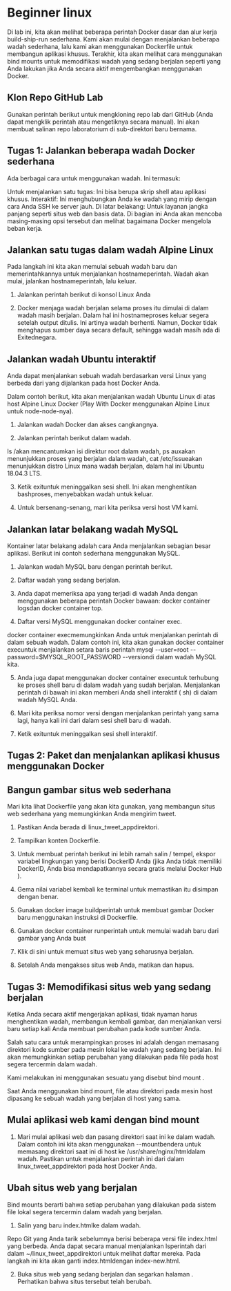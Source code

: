 # Beginner linux

Di lab ini, kita akan melihat beberapa perintah Docker dasar dan alur kerja build-ship-run sederhana. Kami akan mulai dengan menjalankan beberapa wadah sederhana, lalu kami akan menggunakan Dockerfile untuk membangun aplikasi khusus. Terakhir, kita akan melihat cara menggunakan bind mounts untuk memodifikasi wadah yang sedang berjalan seperti yang Anda lakukan jika Anda secara aktif mengembangkan menggunakan Docker.

## Klon Repo GitHub Lab

Gunakan perintah berikut untuk mengkloning repo lab dari GitHub (Anda dapat mengklik perintah atau mengetiknya secara manual). Ini akan membuat salinan repo laboratorium di sub-direktori baru bernama.

## Tugas 1: Jalankan beberapa wadah Docker sederhana

Ada berbagai cara untuk menggunakan wadah. Ini termasuk:

Untuk menjalankan satu tugas: Ini bisa berupa skrip shell atau aplikasi khusus.
Interaktif: Ini menghubungkan Anda ke wadah yang mirip dengan cara Anda SSH ke server jauh.
Di latar belakang: Untuk layanan jangka panjang seperti situs web dan basis data.
Di bagian ini Anda akan mencoba masing-masing opsi tersebut dan melihat bagaimana Docker mengelola beban kerja.

## Jalankan satu tugas dalam wadah Alpine Linux
Pada langkah ini kita akan memulai sebuah wadah baru dan memerintahkannya untuk menjalankan hostnameperintah. Wadah akan mulai, jalankan hostnameperintah, lalu keluar.

1. Jalankan perintah berikut di konsol Linux Anda

2. Docker menjaga wadah berjalan selama proses itu dimulai di dalam wadah masih berjalan. Dalam hal ini hostnameproses keluar segera setelah output ditulis. Ini artinya wadah berhenti. Namun, Docker tidak menghapus sumber daya secara default, sehingga wadah masih ada di Exitednegara.

## Jalankan wadah Ubuntu interaktif
Anda dapat menjalankan sebuah wadah berdasarkan versi Linux yang berbeda dari yang dijalankan pada host Docker Anda.

Dalam contoh berikut, kita akan menjalankan wadah Ubuntu Linux di atas host Alpine Linux Docker (Play With Docker menggunakan Alpine Linux untuk node-node-nya).

1. Jalankan wadah Docker dan akses cangkangnya.

2. Jalankan perintah berikut dalam wadah.

ls /akan mencantumkan isi direktur root dalam wadah, ps auxakan menunjukkan proses yang berjalan dalam wadah, cat /etc/issueakan menunjukkan distro Linux mana wadah berjalan, dalam hal ini Ubuntu 18.04.3 LTS.

3. Ketik exituntuk meninggalkan sesi shell. Ini akan menghentikan bashproses, menyebabkan wadah untuk keluar.

4. Untuk bersenang-senang, mari kita periksa versi host VM kami.

## Jalankan latar belakang wadah MySQL

Kontainer latar belakang adalah cara Anda menjalankan sebagian besar aplikasi. Berikut ini contoh sederhana menggunakan MySQL.

1. Jalankan wadah MySQL baru dengan perintah berikut.

2. Daftar wadah yang sedang berjalan.

3. Anda dapat memeriksa apa yang terjadi di wadah Anda dengan menggunakan beberapa perintah Docker bawaan: docker container logsdan docker container top.

4. Daftar versi MySQL menggunakan docker container exec.

docker container execmemungkinkan Anda untuk menjalankan perintah di dalam sebuah wadah. Dalam contoh ini, kita akan gunakan docker container execuntuk menjalankan setara baris perintah mysql --user=root --password=$MYSQL_ROOT_PASSWORD --versiondi dalam wadah MySQL kita.

5. Anda juga dapat menggunakan docker container execuntuk terhubung ke proses shell baru di dalam wadah yang sudah berjalan. Menjalankan perintah di bawah ini akan memberi Anda shell interaktif ( sh) di dalam wadah MySQL Anda.

6. Mari kita periksa nomor versi dengan menjalankan perintah yang sama lagi, hanya kali ini dari dalam sesi shell baru di wadah.

7. Ketik exituntuk meninggalkan sesi shell interaktif.

## Tugas 2: Paket dan menjalankan aplikasi khusus menggunakan Docker

## Bangun gambar situs web sederhana
Mari kita lihat Dockerfile yang akan kita gunakan, yang membangun situs web sederhana yang memungkinkan Anda mengirim tweet.

1. Pastikan Anda berada di linux_tweet_appdirektori.

2. Tampilkan konten Dockerfile.

3. Untuk membuat perintah berikut ini lebih ramah salin / tempel, ekspor variabel lingkungan yang berisi DockerID Anda (jika Anda tidak memiliki DockerID, Anda bisa mendapatkannya secara gratis melalui Docker Hub ).

4. Gema nilai variabel kembali ke terminal untuk memastikan itu disimpan dengan benar.

5. Gunakan docker image buildperintah untuk membuat gambar Docker baru menggunakan instruksi di Dockerfile.

6. Gunakan docker container runperintah untuk memulai wadah baru dari gambar yang Anda buat

7. Klik di sini untuk memuat situs web yang seharusnya berjalan.

8. Setelah Anda mengakses situs web Anda, matikan dan hapus.

## Tugas 3: Memodifikasi situs web yang sedang berjalan

Ketika Anda secara aktif mengerjakan aplikasi, tidak nyaman harus menghentikan wadah, membangun kembali gambar, dan menjalankan versi baru setiap kali Anda membuat perubahan pada kode sumber Anda.

Salah satu cara untuk merampingkan proses ini adalah dengan memasang direktori kode sumber pada mesin lokal ke wadah yang sedang berjalan. Ini akan memungkinkan setiap perubahan yang dilakukan pada file pada host segera tercermin dalam wadah.

Kami melakukan ini menggunakan sesuatu yang disebut bind mount .

Saat Anda menggunakan bind mount, file atau direktori pada mesin host dipasang ke sebuah wadah yang berjalan di host yang sama.

## Mulai aplikasi web kami dengan bind mount

1. Mari mulai aplikasi web dan pasang direktori saat ini ke dalam wadah. Dalam contoh ini kita akan menggunakan --mountbendera untuk memasang direktori saat ini di host ke /usr/share/nginx/htmldalam wadah. Pastikan untuk menjalankan perintah ini dari dalam linux_tweet_appdirektori pada host Docker Anda.

## Ubah situs web yang berjalan
Bind mounts berarti bahwa setiap perubahan yang dilakukan pada sistem file lokal segera tercermin dalam wadah yang berjalan.

1. Salin yang baru index.htmlke dalam wadah.

Repo Git yang Anda tarik sebelumnya berisi beberapa versi file index.html yang berbeda. Anda dapat secara manual menjalankan lsperintah dari dalam ~/linux_tweet_appdirektori untuk melihat daftar mereka. Pada langkah ini kita akan ganti index.htmldengan index-new.html.


2. Buka situs web yang sedang berjalan dan segarkan halaman . Perhatikan bahwa situs tersebut telah berubah.